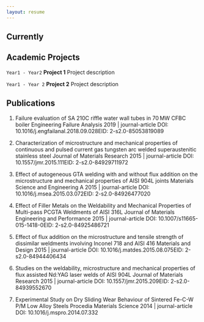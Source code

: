 ```yaml
---
layout: resume
---
```

## Currently

## Academic Projects

`Year1 - Year2`
__Project 1__
Project description

`Year1 - Year 2`
__Project 2__
Project description


## Publications
1. Failure evaluation of SA 210C riffle water wall tubes in 70 MW CFBC boiler
Engineering Failure Analysis
2019 | journal-article
DOI: 10.1016/j.engfailanal.2018.09.028EID: 2-s2.0-85053819089

2. Characterization of microstructure and mechanical properties of continuous and pulsed current gas tungsten arc welded superaustenitic stainless steel
Journal of Materials Research
2015 | journal-article
DOI: 10.1557/jmr.2015.111EID: 2-s2.0-84929711972

3. Effect of autogeneous GTA welding with and without flux addition on the microstructure and mechanical properties of AISI 904L joints
Materials Science and Engineering A
2015 | journal-article
DOI: 10.1016/j.msea.2015.03.072EID: 2-s2.0-84926477020

4. Effect of Filler Metals on the Weldability and Mechanical Properties of Multi-pass PCGTA Weldments of AISI 316L
Journal of Materials Engineering and Performance
2015 | journal-article
DOI: 10.1007/s11665-015-1418-0EID: 2-s2.0-84925486721

5. Effect of flux addition on the microstructure and tensile strength of dissimilar weldments involving Inconel 718 and AISI 416
Materials and Design
2015 | journal-article
DOI: 10.1016/j.matdes.2015.08.075EID: 2-s2.0-84944406434

6. Studies on the weldability, microstructure and mechanical properties of flux assisted Nd:YAG laser welds of AISI 904L
Journal of Materials Research
2015 | journal-article
DOI: 10.1557/jmr.2015.209EID: 2-s2.0-84939552670

7. Experimental Study on Dry Sliding Wear Behaviour of Sintered Fe-C-W P/M Low Alloy Steels
Procedia Materials Science
2014 | journal-article
DOI: 10.1016/j.mspro.2014.07.332

